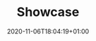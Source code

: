 ---
title: "Showcase"
description: "Check out what others have build with Consumet."
lead: "Check out what others have build with Consumet."
date: 2020-11-06T18:04:19+01:00
lastmod: 2020-11-06T18:04:19+01:00
draft: false
images: []
---